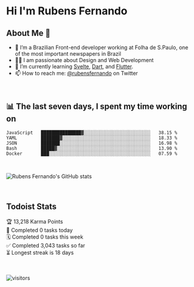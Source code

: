 # Hi I'm Rubens Fernando

## About Me 🚀

- 🌱 I’m a Brazilian Front-end developer working at Folha de S.Paulo, one of the most important newspapers in Brazil
- 👨‍💻 I am passionate about Design and Web Development
- 📖 I’m currently learning [Svelte](https://svelte.dev/), [Dart](https://dart.dev/), and [Flutter](https://flutter.dev/).
- 📫 How to reach me: [@rubensfernando](https://twitter.com/rubensfernando) on Twitter

<br />

## 📊 The last seven days, I spent my time working on

<!--START_SECTION:waka-->
```text
JavaScript   ███████████████▓░░░░░░░░░░░░░░░░░░░░░░░░░   38.15 % 
YAML         ███████▓░░░░░░░░░░░░░░░░░░░░░░░░░░░░░░░░░   18.33 % 
JSON         ███████░░░░░░░░░░░░░░░░░░░░░░░░░░░░░░░░░░   16.98 % 
Bash         █████▓░░░░░░░░░░░░░░░░░░░░░░░░░░░░░░░░░░░   13.90 % 
Docker       ███░░░░░░░░░░░░░░░░░░░░░░░░░░░░░░░░░░░░░░   07.59 % 
```
<!--END_SECTION:waka-->

<br />

![Rubens Fernando's GitHub stats](https://github-readme-stats.vercel.app/api?username=rubensfernando&show_icons=true&hide_border=true)

<br />

## Todoist Stats

<!-- TODO-IST:START -->
🏆  13,218 Karma Points           
🌸  Completed 0 tasks today           
🗓  Completed 0 tasks this week           
✅  Completed 3,043 tasks so far           
⏳  Longest streak is 18 days
<!-- TODO-IST:END -->

<br>

![visitors](https://visitor-badge.laobi.icu/badge?page_id=rubensfernando.rubensfernando)
